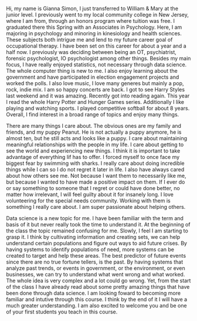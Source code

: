 Hi, my name is Gianna Simon, I just transferred to William & Mary at  the junior level. I previously went to my local community college in New Jersey, where I am from,  through an honors program where tuition was free. I graduated there this Spring with an Associates in Psychology. Here, I am majoring in psychology and minoring in kinesiology and health sciences. These subjects both intrigue me and lend to my future career goal of occupational therapy. I have been set on this career for about a year and a half now. I previously was deciding between being an  OT, psychiatrist, forensic psychologist, IO psychologist among other things. Besides my main focus, I have really enjoyed statistics, not necessary through data science. The whole computer thing is new to me. I also enjoy learning about the government and have participated in election engagement projects and worked the polls. I also love music, I love many generes but mainly a pop, rock, indie mix. I am so happy concerts are back. I got to see Harry Styles last weekend and it was amazing. Recently got into reading again. This year I read the whole Harry Potter and Hunger Games series. Additionally I like playing and watching sports. I played competitive softball for about 8 years. Overall, I find interest in a broad range of topics and enjoy many things.

There are many things I care about. The obvious ones are my family and friends, and my puppy Peanut. He is not actually a puppy anymore, he is almost ten, but he still acts and looks like a puppy. I care about maintaining meaningful relationships with the people in my life. I care about getting to see the world and experiencing new things. I think it is important to take advantage of everything lif has to offer. I forced myself to once face my biggest fear by swimming with sharks. I really care about doing incredible things while I can so I do not regret it later in life. I also have always cared about how others see me. Not because I want them to necessarily like me, but because I wanted to have made a positive impact on them. If I ever do or say something to someone that I regret or could have done better, no matter how irrelevant, I will feel guilty about it for insanely long. I love volunteering for the special needs community. Working with them is something I really care about. I am super passionate about helping others.

Data science is a new topic for me. I have been familiar with the term and basis of it but never really took the time to understand it. At the beginning of the class the topic remained confusing for me. Slowly, I feel I am starting to grasp it. I think by cultivating information and creating sets, we can help understand certain populations and figure out ways to aid future crises. By having systems to identify populations of need, more systems can be created to target and help these areas. The best predictor of future events since there are no true fortune tellers, is the past. By having systems that analyze past trends, or events in government, or the environment, or even businesses, we can try to understand what went wrong and what worked. The whole idea is very complex and a lot could go wrong. Yet, from the start of the class I have already read about some pretty amazing things that have been done through data science. I am looking foward to becoming more familiar and intutive through this course. I think by the end of it I will have a much greater understanding. I am also excited to welcome you and be one of your first students you teach in this course. 

